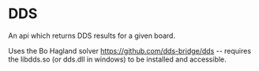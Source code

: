 # DDS
An api which returns DDS results for a given board.

Uses the Bo Hagland solver https://github.com/dds-bridge/dds -- requires the libdds.so (or dds.dll in windows) to be installed and accessible.
